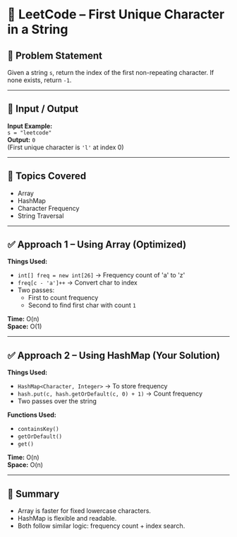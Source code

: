 # 📘 LeetCode – First Unique Character in a String

## 🧠 Problem Statement  
Given a string `s`, return the index of the first non-repeating character. If none exists, return `-1`.

---

## 🔢 Input / Output  

**Input Example:**  
`s = "leetcode"`  
**Output:** `0`  
(First unique character is `'l'` at index 0)


---

## 🧵 Topics Covered  
- Array  
- HashMap  
- Character Frequency  
- String Traversal

---

## ✅ Approach 1 – Using Array (Optimized)  
**Things Used:**  
- `int[] freq = new int[26]` → Frequency count of 'a' to 'z'  
- `freq[c - 'a']++` → Convert char to index  
- Two passes:  
  - First to count frequency  
  - Second to find first char with count `1`

**Time:** O(n)  
**Space:** O(1)

---

## ✅ Approach 2 – Using HashMap (Your Solution)  
**Things Used:**  
- `HashMap<Character, Integer>` → To store frequency  
- `hash.put(c, hash.getOrDefault(c, 0) + 1)` → Count frequency  
- Two passes over the string

**Functions Used:**  
- `containsKey()`  
- `getOrDefault()`  
- `get()`

**Time:** O(n)  
**Space:** O(n)

---

## 📌 Summary  
- Array is faster for fixed lowercase characters.  
- HashMap is flexible and readable.  
- Both follow similar logic: frequency count + index search.
